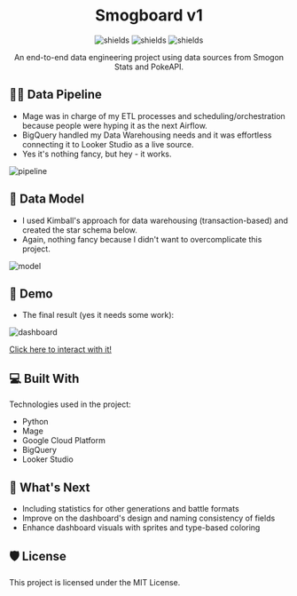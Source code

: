 <h1 align="center" id="title">Smogboard v1</h1>

<p align="center"><img src="https://img.shields.io/badge/data%20engineering-8A2BE2" alt="shields"> <img src="https://img.shields.io/badge/google cloud platform-00A36C" alt="shields"> <img src="https://img.shields.io/badge/python-48BBDB" alt="shields"></p>

<p id="description" align="center">An end-to-end data engineering project using data sources from Smogon Stats and PokeAPI.</p>

<h2>🧑‍🔧 Data Pipeline</h2>
 
*   Mage was in charge of my ETL processes and scheduling/orchestration because people were hyping it as the next Airflow.
*   BigQuery handled my Data Warehousing needs and it was effortless connecting it to Looker Studio as a live source.
*   Yes it's nothing fancy, but hey - it works.

![pipeline](https://i.imgur.com/jFOsdjZ.png)

<h2>🌟 Data Model</h2>

*   I used Kimball's approach for data warehousing (transaction-based) and created the star schema below.
*   Again, nothing fancy because I didn't want to overcomplicate this project.

![model](https://i.imgur.com/oHDpZBX.png)

<h2>🚀 Demo</h2>

*   The final result (yes it needs some work):

![dashboard](https://i.imgur.com/7LWueEP.png)

[Click here to interact with it!](https://lookerstudio.google.com/reporting/7e7e3a41-7147-485c-be44-e1428af05d7a)

<h2>💻 Built With</h2>

Technologies used in the project:

*   Python
*   Mage
*   Google Cloud Platform
*   BigQuery
*   Looker Studio

<h2>👀 What's Next</h2>

*   Including statistics for other generations and battle formats
*   Improve on the dashboard's design and naming consistency of fields
*   Enhance dashboard visuals with sprites and type-based coloring

<h2>🛡️ License</h2>

This project is licensed under the MIT License.
